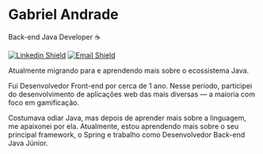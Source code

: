# Gabriel Andrade
Back-end Java Developer ☕

[![Linkedin Shield](https://img.shields.io/static/v1?label=&message=dev-gabrielandrade&color=0a66c2&style=flat-square&logo=Linkedin&logoColor=ffffff&link=https://www.linkedin.com/in/dev-gabrielandrade/)](https://www.linkedin.com/in/dev-gabrielandrade)
[![Email Shield](https://img.shields.io/static/v1?label=&message=me@gabrielandrade.dev&color=557cf2&style=flat-square&logo=Mail.ru&logoColor=ffffff&link=mailto:me@gabrielandrade.dev)](mailto:me@gabrielandrade.dev)

Atualmente migrando para e aprendendo mais sobre o ecossistema Java.

Fui Desenvolvedor Front-end por cerca de 1 ano. Nesse período, participei do desenvolvimento de aplicações web das mais diversas — a maioria com foco em gamificação.

Costumava odiar Java, mas depois de aprender mais sobre a linguagem, me apaixonei por ela. Atualmente, estou aprendendo mais sobre o seu principal framework, o  Spring e trabalho como Desenvolvedor Back-end Java Júnior.
